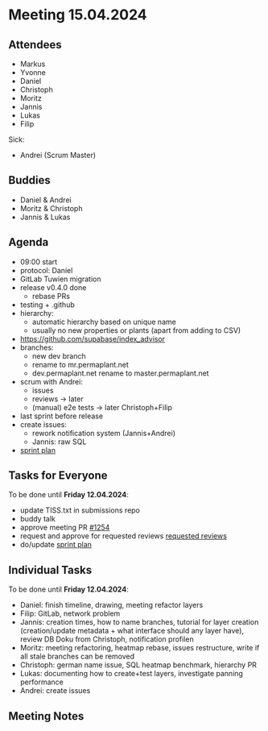 # Meeting 15.04.2024

## Attendees

- Markus
- Yvonne
- Daniel
- Christoph
- Moritz
- Jannis
- Lukas
- Filip

Sick:

- Andrei (Scrum Master)

## Buddies

- Daniel & Andrei
- Moritz & Christoph
- Jannis & Lukas

## Agenda

- 09:00 start
- protocol: Daniel
- GitLab Tuwien migration
- release v0.4.0 done
  - rebase PRs
- testing + .github
- hierarchy:
  - automatic hierarchy based on unique name
  - usually no new properties or plants (apart from adding to CSV)
- https://github.com/supabase/index_advisor
- branches:
  - new dev branch
  - rename to mr.permaplant.net
  - dev.permaplant.net rename to master.permaplant.net
- scrum with Andrei:
  - issues
  - reviews -> later
  - (manual) e2e tests -> later Christoph+Filip
- last sprint before release
- create issues:
  - rework notification system (Jannis+Andrei)
  - Jannis: raw SQL
- [sprint plan](https://project.permaplant.net)

## Tasks for Everyone

To be done until **Friday 12.04.2024**:

- update TISS.txt in submissions repo
- buddy talk
- approve meeting PR [#1254](https://pull.permaplant.net/1254/files)
- request and approve for requested reviews [requested reviews](https://pulls.permaplant.net/?q=is%3Aopen+user-review-requested%3A%40me)
- do/update [sprint plan](https://project.permaplant.net)

## Individual Tasks

To be done until **Friday 12.04.2024**:

- Daniel: finish timeline, drawing, meeting refactor layers
- Filip: GitLab, network problem
- Jannis: creation times, how to name branches, tutorial for layer creation (creation/update metadata + what interface should any layer have), review DB Doku from Christoph, notification profilen
- Moritz: meeting refactoring, heatmap rebase, issues restructure, write if all stale branches can be removed
- Christoph: german name issue, SQL heatmap benchmark, hierarchy PR
- Lukas: documenting how to create+test layers, investigate panning performance
- Andrei: create issues

## Meeting Notes
